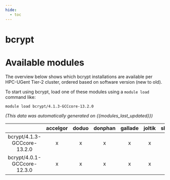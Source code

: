 ```yaml
---
hide:
  - toc
---
```


bcrypt
======

# Available modules


The overview below shows which bcrypt installations are available per HPC-UGent Tier-2 cluster, ordered based on software version (new to old).

To start using bcrypt, load one of these modules using a `module load` command like:

```shell
module load bcrypt/4.1.3-GCCcore-13.2.0
```

*(This data was automatically generated on {{modules_last_updated}})*  

| |accelgor|doduo|donphan|gallade|joltik|shinx|
| :---: | :---: | :---: | :---: | :---: | :---: | :---: |
|bcrypt/4.1.3-GCCcore-13.2.0|x|x|x|x|x|x|
|bcrypt/4.0.1-GCCcore-12.3.0|x|x|x|x|x|x|
